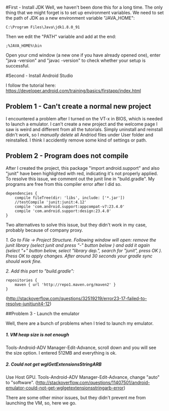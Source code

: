 #First - Install JDK
Well, we haven't been done this for a long time. The only thing that we might forget is to set up environment variables. We need to set the path of JDK as a new environment variable "JAVA_HOME":
```
C:\Program Files\Java\jdk1.8.0_91
```

Then we edit the "PATH" variable and add at the end:
```
;%JAVA_HOME%\bin
```
Open your cmd window (a new one if you have already opened one), enter "java -version" and "javac -version" to check whether your setup is successful.


#Second - Install Android Studio

I follow the tutorial here:
https://developer.android.com/training/basics/firstapp/index.html

## Problem 1 - Can't create a normal new project
I encountered a problem after I turned on the VT-x in BIOS, which is needed to launch a emulator. I can't create a new project and the welcome page I saw is weird and different from all the tutorials. Simply uninstall and reinstall didn't work, so I *manually delete* all Andriod files under User folder and reinstalled. I think I accidently remove some kind of settings or path. 

## Problem 2 - Program does not compile
After I created the project, this package "import android.support" and also "junit" have been highlighted with red, indicating it's not properly applied. To resolve this issue, we comment out the junit line in "build.gradle". My programs are free from this compiler error after I did so. 
```
dependencies {
    compile fileTree(dir: 'libs', include: ['*.jar'])
    //testCompile 'junit:junit:4.12'
    compile 'com.android.support:appcompat-v7:23.4.0'
    compile 'com.android.support:design:23.4.0'
}
```
Two alternatives to solve this issue, but they didn't work in my case, probably because of company proxy.

*1. Go to File -> Project Structure. Following window will open: remove the junit library (select junit and press "-" button below ) and add it again (select "+" button below, select "library dep.", search for "junit", press OK ). Press OK to apply changes. After around 30 seconds your gradle sync should work fine.*

*2. Add this part to "build.gradle":*
```
repositories {
    maven { url 'http://repo1.maven.org/maven2' }
}
```
(http://stackoverflow.com/questions/32519219/error23-17-failed-to-resolve-junitjunit4-12)

##Problem 3 - Launch the emulator

Well, there are a bunch of problems when I tried to launch my emulator.
##### 1. VM heap size is not enough
Tools-Android-ADV Manager-Edit-Advance, scroll down and you will see the size option. I entered 512MB and everything is ok.

##### 2. Could not get wglGetExtensionsStringARB
Use Host GPU. Tools-Android-ADV Manager-Edit-Advance, change "auto" to "software".
(http://stackoverflow.com/questions/11407501/android-emulator-could-not-get-wglgetextensionsstringarb-error)

There are some other minor issues, but they didn't prevent me from launching the VM, so, here we go.

